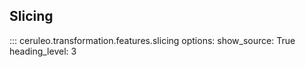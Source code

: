 ## Slicing

::: ceruleo.transformation.features.slicing
    options:
      show_source: True
      heading_level: 3